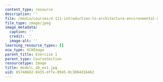 ```yaml
---
content_type: resource
description: ''
file: /media/courses/4-111-introduction-to-architecture-environmental-design-spring-2014/857486020435dffe09450c3004d1b462_modelL_ab_ex1.jpg
file_type: image/jpeg
image_metadata:
  caption: ''
  credit: ''
  image-alt: ''
learning_resource_types: []
ocw_type: OCWImage
parent_title: Exercise 1
parent_type: CourseSection
resourcetype: Image
title: modelL_ab_ex1.jpg
uid: 85748602-0435-dffe-0945-0c3004d1b462
---
```

